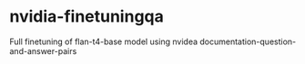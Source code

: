 # nvidia-finetuningqa
Full finetuning of flan-t4-base model using nvidea documentation-question-and-answer-pairs
